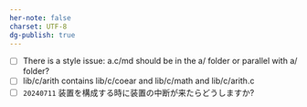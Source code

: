 ```yaml
---
her-note: false
charset: UTF-8
dg-publish: true
---
```



- [ ] There is a style issue: a.c/md should be in the a/ folder or parallel with a/ folder?
- [ ] lib/c/arith contains lib/c/coear and lib/c/math and lib/c/arith.c
- [ ] `20240711` 装置を構成する時に装置の中断が来たらどうしますか?
